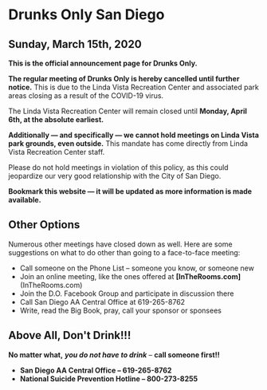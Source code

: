 # Drunks Only San Diego

## Sunday, March 15th, 2020

__This is the official announcement page for Drunks Only.__

__The regular meeting of Drunks Only is hereby cancelled until further notice.__  This is due to the Linda Vista Recreation Center and associated park areas closing as a result of the COVID-19 virus.  

The Linda Vista Recreation Center will remain closed until __Monday, April 6th, at the absolute earliest.__  

__Additionally — and specifically — we cannot hold meetings on Linda Vista park grounds, even outside.__  This mandate has come directly from Linda Vista Recreation Center staff.  

Please do not hold meetings in violation of this policy, as this could jeopardize our very good relationship with the City of San Diego.

__Bookmark this website — it will be updated as more information is made available.__

## Other Options

Numerous other meetings have closed down as well.  Here are some suggestions on what to do other than going to a face-to-face meeting:

- Call someone on the Phone List – someone you know, or someone new
- Join an online meeting, like the ones offered at __[InTheRooms.com]__(InTheRooms.com)
- Join the D.O. Facebook Group and participate in discussion there
- Call San Diego AA Central Office at 619-265-8762
- Write, read the Big Book, pray, call your sponsor or sponsees

## Above All, Don't Drink!!!

__No matter what,__ **_you do not have to drink_** – __call someone first!!__
- __San Diego AA Central Office – 619-265-8762__
- __National Suicide Prevention Hotline – 800-273-8255__

